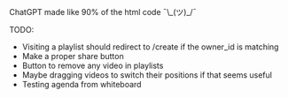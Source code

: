 ChatGPT made like 90% of the html code ¯\\\_(ツ)\_\/¯

TODO:
* Visiting a playlist should redirect to /create if the owner_id is matching
* Make a proper share button
* Button to remove any video in playlists
* Maybe dragging videos to switch their positions if that seems useful
* Testing agenda from whiteboard
